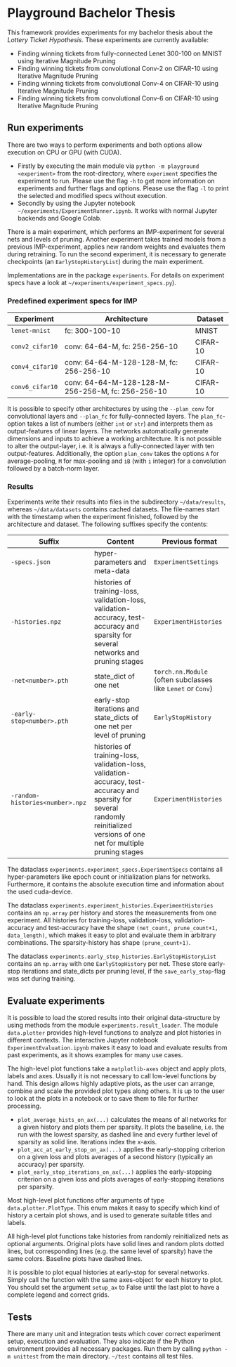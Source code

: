 # Playground Bachelor Thesis
This framework provides experiments for my bachelor thesis about the _Lottery Ticket Hypothesis_.
These experiments are currently available:
- Finding winning tickets from fully-connected Lenet 300-100 on MNIST using Iterative Magnitude Pruning
- Finding winning tickets from convolutional Conv-2 on CIFAR-10 using Iterative Magnitude Pruning
- Finding winning tickets from convolutional Conv-4 on CIFAR-10 using Iterative Magnitude Pruning
- Finding winning tickets from convolutional Conv-6 on CIFAR-10 using Iterative Magnitude Pruning

## Run experiments
There are two ways to perform experiments and both options allow execution on CPU or GPU (with CUDA).
- Firstly by executing the main module via `python -m playground <experiment>` from the root-directory, where `experiment` specifies the experiment to run.
Please use the flag `-h` to get more information on experiments and further flags and options.
Please use the flag `-l` to print the selected and modified specs without execution.
- Secondly by using the Jupyter notebook `~/experiments/ExperimentRunner.ipynb`.
It works with normal Jupyter backends and Google Colab.

There is a main experiment, which performs an IMP-experiment for several nets and levels of pruning.
Another experiment takes trained models from a previous IMP-experiment, applies new random weights and evaluates them during retraining.
To run the second experiment, it is necessary to generate checkpoints (an `EarlyStopHistoryList`) during the main experiment.

Implementations are in the package `experiments`.
For details on experiment specs have a look at `~/experiments/experiment_specs.py`).

### Predefined experiment specs for IMP

Experiment | Architecture | Dataset
--- | --- | ---
`lenet-mnist` | fc: 300-100-10 | MNIST
`conv2_cifar10` | conv: 64-64-M, fc: 256-256-10 | CIFAR-10
`conv4_cifar10` | conv: 64-64-M-128-128-M, fc: 256-256-10 | CIFAR-10
`conv6_cifar10` | conv: 64-64-M-128-128-M-256-256-M, fc: 256-256-10 | CIFAR-10

It is possible to specify other architectures by using the `--plan_conv` for convolutional layers and `--plan_fc` for fully-connected layers.
The `plan_fc`-option takes a list of numbers (either `int` or `str`) and interprets them as output-features of linear layers.
The networks automatically generate dimensions and inputs to achieve a working architecture.
It is not possible to alter the output-layer, i.e. it is always a fully-connected layer with ten output-features.
Additionally, the option `plan_conv` takes the options `A` for average-pooling, `M` for max-pooling and `iB` (with `i` integer) for a convolution followed by a batch-norm layer.

### Results
Experiments write their results into files in the subdirectory `~/data/results`, whereas `~/data/datasets` contains cached datasets.
The file-names start with the timestamp when the experiment finished, followed by the architecture and dataset.
The following suffixes specify the contents:

Suffix | Content | Previous format
--- | --- | ---
`-specs.json` | hyper-parameters and meta-data | `ExperimentSettings`
`-histories.npz` | histories of training-loss, validation-loss, validation-accuracy, test-accuracy and sparsity for several networks and pruning stages | `ExperimentHistories`
`-net<number>.pth` | state_dict of one net | `torch.nn.Module` (often subclasses like `Lenet` or `Conv`)
`-early-stop<number>.pth` | early-stop iterations and state_dicts of one net per level of pruning | `EarlyStopHistory`
`-random-histories<number>.npz` | histories of training-loss, validation-loss, validation-accuracy, test-accuracy and sparsity for several randomly reinitialized versions of one net for multiple pruning stages | `ExperimentHistories`

The dataclass `experiments.experiment_specs.ExperimentSpecs` contains all hyper-parameters like epoch count or initialization plans for networks.
Furthermore, it contains the absolute execution time and information about the used cuda-device.

The dataclass `experiments.experiment_histories.ExperimentHistories` contains an `np.array` per history and stores the measurements from one experiment.
All histories for training-loss, validation-loss, validation-accuracy and test-accuracy have the shape `(net_count, prune_count+1, data_length)`, which makes it easy to plot and evaluate them in arbitrary combinations.
The sparsity-history has shape `(prune_count+1)`.

The dataclass `experiments.early_stop_histories.EarlyStopHistoryList` contains an `np.array` with one `EarlyStopHistory` per net.
These store early-stop iterations and state_dicts per pruning level, if the `save_early_stop`-flag was set during training.

## Evaluate experiments
It is possible to load the stored results into their original data-structure by using methods from the module `experiments.result_loader`.
The module `data.plotter` provides high-level functions to analyze and plot histories in different contexts.
The interactive Jupyter notebook `ExperimentEvaluation.ipynb` makes it easy to load and evaluate results from past experiments, as it shows examples for many use cases.

The high-level plot functions take a `matplotlib-axes` object and apply plots, labels and axes. 
Usually it is not necessary to call low-level functions by hand.
This design allows highly adaptive plots, as the user can arrange, combine and scale the provided plot types along others.
It is up to the user to look at the plots in a notebook or to save them to file for further processing. 
- `plot_average_hists_on_ax(...)` calculates the means of all networks for a given history and plots them per sparsity.
It plots the baseline, i.e. the run with the lowest sparsity, as dashed line and every further level of sparsity as solid line.
Iterations index the x-axis.
- `plot_acc_at_early_stop_on_ax(...)` applies the early-stopping criterion on a given loss and plots averages of a second history (typically an accuracy) per sparsity.
- `plot_early_stop_iterations_on_ax(...)` applies the early-stopping criterion on a given loss and plots averages of early-stopping iterations per sparsity.

Most high-level plot functions offer arguments of type `data.plotter.PlotType`.
This enum makes it easy to specify which kind of history a certain plot shows, and is used to generate suitable titles and labels.

All high-level plot functions take histories from randomly reinitialized nets as optional arguments.
Original plots have solid lines and random plots dotted lines, but corresponding lines (e.g. the same level of sparsity) have the same colors.
Baseline plots have dashed lines. 

It is possible to plot equal histories at early-stop for several networks.
Simply call the function with the same axes-object for each history to plot.
You should set the argument `setup_ax` to False until the last plot to have a complete legend and correct grids.

## Tests
There are many unit and integration tests which cover correct experiment setup, execution and evaluation.
They also indicate if the Python environment provides all necessary packages.
Run them by calling `python -m unittest` from the main directory.
`~/test` contains all test files.